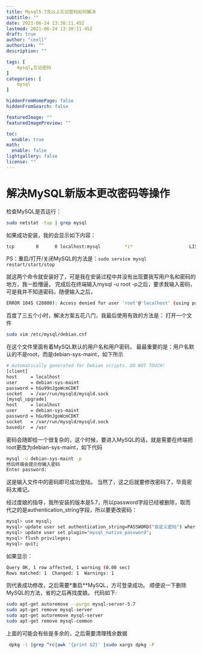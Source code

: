 ```yaml
---
title: Mysql5.7及以上忘记密码如何解决
subtitle: ""
date: 2021-06-24 13:38:11.452
lastmod: 2021-06-24 13:38:11.452
draft: true
author: "cexll"
authorLink: ""
description: ""

tags: [
    mysql,忘记密码
]
categories: [
    mysql
]

hiddenFromHomePage: false
hiddenFromSearch: false

featuredImage: ""
featuredImagePreview: ""

toc:
  enable: true
math:
  enable: false
lightgallery: false
license: ""
---
```


<!--more-->






# 解决MySQL新版本更改密码等操作


检查MySQL是否运行：

```bash
sudo netstat -tap | grep mysql
```

如果成功安装，我的会显示如下内容：

```bash
tcp        0      0 localhost:mysql         *:*                     LISTEN      18475/mysqld 
```

PS：重启/打开/关闭MySQL的方法是：`sudo service mysql restart/start/stop`

就这两个命令就安装好了，可是我在安装过程中并没有出现要我写用户名和密码的地方，我一脸懵逼，
完成后在终端输入mysql -u root -p之后，要求我输入密码，可是我并不知道密码，随便输入之后，

```bash
ERROR 1045 (28000): Access denied for user 'root'@'localhost' (using password: YES)
```

百度了三五个小时，解决方案五花八门，我最后使用有效的方法是：
打开一个文件

```bash
sudo vim /etc/mysql/debian.cnf
```

在这个文件里面有着MySQL默认的用户名和用户密码，
最最重要的是：用户名默认的不是root，而是debian-sys-maint，如下所示

```bash
# Automatically generated for Debian scripts. DO NOT TOUCH!
[client]
host     = localhost
user     = debian-sys-maint
password = hGu99nJgoWcmCDKT
socket   = /var/run/mysqld/mysqld.sock
[mysql_upgrade]
host     = localhost
user     = debian-sys-maint
password = hGu99nJgoWcmCDKT
socket   = /var/run/mysqld/mysqld.sock
basedir  = /usr
```

密码会随即给一个很复杂的，这个时候，要进入MySQL的话，就是需要在终端把root更改为debian-sys-maint，如下代码

```bash
mysql -u debian-sys-maint -p 
然后终端会提示你输入密码
Enter password:  
```

这是输入文件中的密码即可成功登陆。
当然了，这之后就要修改密码了，毕竟密码太难记。

经过度娘的指导，我所安装的版本是5.7，所以password字段已经被删除，取而代之的是authentication_string字段，所以要更改密码：

```bash
mysql> use mysql;
mysql> update user set authentication_string=PASSWORD("自定义密码") where user='root';
mysql> update user set plugin="mysql_native_password";
mysql> flush privileges;
mysql> quit;
```

如果显示：

```bash
Query OK, 1 row affected, 1 warning (0.00 sec)
Rows matched: 1  Changed: 1  Warnings: 1
```

则代表成功修改，之后需要*重启**MySQL，方可登录成功。
顺便说一下删除MySQL的方法，省的之后再找度娘。
代码如下:

```bash
sudo apt-get autoremove --purge mysql-server-5.7
sudo apt-get remove mysql-server
sudo apt-get autoremove mysql-server
sudo apt-get remove mysql-common
```

上面的可能会有些是多余的，之后需要清理残余数据

```bash
 dpkg -l |grep ^rc|awk '{print $2}' |sudo xargs dpkg -P
```